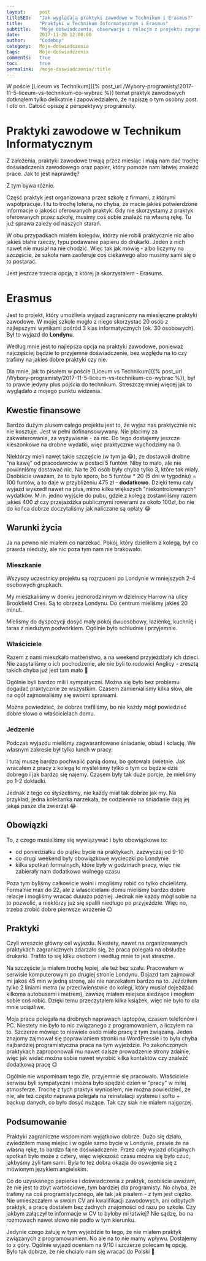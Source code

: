 ```yaml
---
layout:     post
titleSEO:	"Jak wyglądają praktyki zawodowe w Technikum i Erasmus?"
title:      "Praktyki w Technikum Informatycznym i Erasmus"
subtitle:   "Moje doświadczenia, obserwacje i relacja z projektu zagranicznego"
date:       2017-11-20 12:00:00
author:     "Codeboy"
category:   Moje-doświadczenia
tags:	    Moje-doświadczenia 
comments:   true
toc:        true
permalink:  /moje-doswiadczenia/:title
---
```


W poście [Liceum vs Technikum]({% post_url /Wybory-programisty/2017-11-5-liceum-vs-technikum-co-wybrac %}) temat praktyk zawodowych dotknąłem tylko delikatnie i zapowiedziałem, że napiszę o tym osobny post. I oto on. Całość opiszę z perspektywy programisty.

# Praktyki zawodowe w Technikum Informatycznym

Z założenia, praktyki zawodowe trwają przez miesiąc i mają nam dać trochę doświadczenia zawodowego oraz papier, który pomoże nam łatwiej znaleźć prace. Jak to jest naprawdę?

Z tym bywa różnie.

Część praktyk jest organizowana przez szkołę z firmami, z którymi współpracuje. I tu to trochę loteria, no chyba, że macie jakieś potwierdzone informacje o jakości oferowanych praktyk. Gdy nie skorzystamy z praktyk oferowanych przez szkołę, musimy coś sobie znaleźć na własną rękę. Tu już sprawa zależy od naszych starań.

W obu przypadkach miałem kolegów, którzy nie robili praktycznie nic albo jakieś błahe rzeczy, typu podawanie papieru do drukarki. Jeden z nich nawet nie musiał na nie chodzić. Więc tak jak mówię - albo liczymy na szczęście, że szkoła nam zaoferuje coś ciekawego albo musimy sami się o to postarać.

Jest jeszcze trzecia opcja, z której ja skorzystałem - Erasums.

# Erasmus

Jest to projekt, który umożliwia wyjazd zagraniczny na miesięczne praktyki zawodowe. W mojej szkole mogło z niego skorzystać 20 osób z najlepszymi wynikami pośród 3 klas informatycznych (ok. 30 osobowych). Był to wyjazd do **Londynu**.

Według mnie jest to najlepsza opcja na praktyki zawodowe, ponieważ najczęściej będzie to przyjemne doświadczenie, bez względu na to czy trafimy na jakieś dobre praktyki czy nie.

Dla mnie, jak to pisałem w poście [Liceum vs Technikum]({% post_url /Wybory-programisty/2017-11-5-liceum-vs-technikum-co-wybrac %}), był to prawie jedyny plus pójścia do technikum. Streszczę mniej więcej jak to wyglądało z mojego punktu widzenia.

## Kwestie finansowe

Bardzo dużym plusem całego projektu jest to, że wyjaz nas praktycznie nic nie kosztuje. Jest w pełni dofinansowywany. Nie płacimy za zakwaterowanie, za wyżywienie - za nic.  Do tego dostajemy jeszcze kieszonkowe na drobne wydatki, więc praktycznie wychodzimy na 0.

Niektórzy mieli nawet takie szczęście (w tym ja :joy:), że dostawali drobne "na kawę" od pracodawców w postaci 5 funtów. Niby to mało, ale nie powinniśmy dostawać nic. Na te 20 osób były chyba tylko 3, które tak miały. Osobiście uważam, że to było sporo, bo 5 funtów * 20 (5 dni w tygodniu) = 100 funtów, a to daje w przybliżeniu 475 zł - **dodatkowo**. Dzięki temu cały wyjazd wyszedł nawet na plus, mimo kilku większych "niekontrolowanych" wydatków. M.in. jedno wyjście do pubu, gdzie z kolegą zostawiliśmy razem jakieś 400 zł czy przejażdżka publicznymi rowerami za około 100zł, bo nie do końca dobrze doczytaliśmy jak naliczane są opłaty :joy:

## Warunki życia

Ja na pewno nie miałem co narzekać. Pokój, który dzieliłem z kolegą, był co prawda nieduży, ale nic poza tym nam nie brakowało.

### Mieszkanie
Wszyscy uczestnicy projektu są rozrzuceni po Londynie w mniejszych 2-4 osobowych grupkach.

My mieszkaliśmy w domku jednorodzinnym w dzielnicy Harrow na ulicy Brookfield Cres. Są to obrzeża Londynu. Do centrum mieliśmy jakieś 20 minut.

Mieliśmy do dyspozycji dosyć mały pokój dwuosobowy, łazienkę, kuchnię i taras z niedużym podwórkiem. Ogólnie było schludnie i przyjemnie.


### Właściciele
Razem z nami mieszkało małżeństwo, a na weekend przyjeżdżały ich dzieci. Nie zapytaliśmy o ich pochodzenie, ale nie byli to rodowici Anglicy - zresztą takich chyba już jest tam mało :slightly_smiling_face:

Ogólnie byli bardzo mili i sympatyczni. Można się było bez problemu dogadać praktycznie ze wszystkim. Czasem zamienialiśmy kilka słów, ale na ogół zajmowaliśmy się swoimi sprawami.

Można powiedzieć, że dobrze trafiliśmy, bo nie każdy mógł powiedzieć dobre słowo o właścicielach domu.

### Jedzenie

Podczas wyjazdu mieliśmy zagwarantowane śniadanie, obiad i kolację. We własnym zakresie był tylko lunch w pracy.

I tutaj muszę bardzo pochwalić panią domu, bo gotowała świetnie. Jak wracałem z pracy z kolegą to myśleliśmy tylko o tym co będzie dziś dobrego i jak bardzo się najemy. Czasem były tak duże porcje, że mieliśmy po 1-2 dokładki.

Jednak z tego co słyszeliśmy, nie każdy miał tak dobrze jak my. Na przykład, jedna koleżanka narzekała, że codziennie na śniadanie dają jej jakąś pasze dla zwierząt :joy:

## Obowiązki

To, z czego musieliśmy się wywiązywać i było obowiązkowe to:
- od poniedziałku do piątku bycie na praktykach, zazwyczaj od 9-10
- co drugi weekend były obowiązkowe wycieczki po Londynie
- kilka spotkań formalnych, które były w godzinach pracy, więc nie zabierały nam dodatkowo wolnego czasu

Poza tym byliśmy całkowicie wolni i mogliśmy robić co tylko chcieliśmy. Formalnie max do 22, ale z właścicielami domu mieliśmy bardzo dobre relacje i mogliśmy wracać duuużo później. Jednak nie każdy mógł sobie na to pozwolić, a niektórzy już się spalili niedługo po przyjeździe. Więc no, trzeba zrobić dobre pierwsze wrażenie :wink:

## Praktyki

Czyli wreszcie główny cel wyjazdu. Niestety, nawet na organizowanych praktykach zagranicznych zdarzało się, że praca polegała na obsłudze drukarki. Trafiło to się kilku osobom i według mnie to jest straszne.

 Na szczęście ja miałem trochę lepiej, ale też bez szału. Pracowałem w serwisie komputerowym po drugiej stronie Londynu. Dojazd tam zajmował mi jakoś 45 min w jedną stronę, ale nie narzekałem bardzo na to. Jeździłem tylko 2 liniami metra (w przeciwieństwie do kolegi, który musiał dojeżdżać kilkoma autobusami i metrem), zawszę miałem miejsce siedzące i mogłem sobie coś robić. Dzięki temu przeczytałem kilka książek, więc nie było to dla mnie uciążliwe.

 Moja praca polegała na drobnych naprawach laptopów, czasem telefonów i PC. Niestety nie było to nic związanego z programowaniem, a liczyłem na to. Szczerze mówiąc to niewiele osób miało pracę z tym związaną. Jeden znajomy zajmował się poprawianiem stronki na WordPressie i to była chyba najbardziej programistyczna praca na tym wyjeździe. Po zakończonych praktykach zaproponowali mu nawet dalsze prowadzenie strony zdalnie, więc jak widać można sobie nawet wyrobić kilka kontaktów czy znaleźć dodatkową pracę :wink:

Ogólnie nie wspominam tego źle, przyjemnie się pracowało. Właściciele serwisu byli sympatyczni i można było spędzić dzień w "pracy" w miłej atmosferze. Trochę z tych praktyk wyniosłem, nie można powiedzieć, że nie, ale też często naprawa polegała na reinstalacji systemu i softu + backup danych, co było dosyć nużące. Tak czy siak nie miałem najgorzej.

## Podsumowanie

Praktyki zagraniczne wspominam wyjątkowo dobrze. Dużo się działo, zwiedziłem masę miejsc i w ogóle samo bycie w Londynie, prawie że na własną rękę, to bardzo fajne doświadczenie. Przez cały wyjazd oficjalnych spotkań było może z cztery, więc większość czasu można się było czuć, jakbyśmy żyli tam sami. Była to też dobra okazja do oswojenia się z mówionym językiem angielskim.

Co do uzyskanego papierka i doświadczenia z praktyk, osobiście uważam, że nie jest to zbyt wartościowe, tym bardziej dla programisty. No chyba, że trafimy na coś programistycznego, ale tak jak pisałem - z tym jest ciężko. Nie umieszczałem w swoim CV ani kwalifikacji zawodowych, ani odbytych praktyk, a pracę dostałem bez żadnych znajomości od razu po szkole. Czy jakbym załączył te informacje w CV to byłoby mi łatwiej? Nie sądzę, bo na rozmowach nawet słowo nie padło w tym kierunku.

Jedynie czego żałuję w tym wyjeździe to tego, że nie miałem praktyk związanych z programowaniem. No ale na to nie mamy wpływu. Dostajemy to z góry. Ogólnie wyjazd oceniam na 9/10 i szczerze polecam tę opcję. Było tak dobrze, że nie chciało nam się wracać do Polski :slightly_smiling_face:
